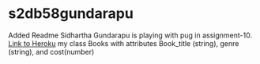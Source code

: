 # s2db58gundarapu
Added Readme
Sidhartha Gundarapu is playing with pug in assignment-10.
[Link to Heroku](https://s2db58gundarapu.herokuapp.com/)
my class Books with attributes Book_title (string), genre (string), and cost(number)
